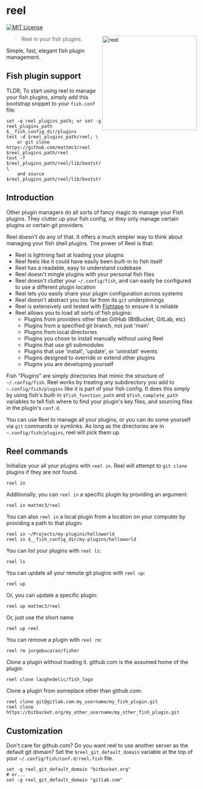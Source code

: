 # reel

[![MIT License](https://img.shields.io/badge/license-MIT-007EC7.svg?style=flat-square)](/LICENSE)

<img align="right"
     width="250"
     alt="reel"
     src="https://raw.githubusercontent.com/mattmc3/reel/resources/img/pexels-brent-keane-1687242.jpg">

> Reel in your fish plugins.

Simple, fast, elegant fish plugin management.

## Fish plugin support

TLDR; To start using reel to manage your fish plugins, simply add this bootstrap snippet
to your `fish.conf` file:

```fish
set -q reel_plugins_path; or set -g reel_plugins_path $__fish_config_dir/plugins
test -d $reel_plugins_path/reel; \
    or git clone https://github.com/mattmc3/reel $reel_plugins_path/reel
test -f $reel_plugins_path/reel/lib/bootstrap.fish; \
    and source $reel_plugins_path/reel/lib/bootstrap.fish
```

## Introduction

Other plugin managers do all sorts of fancy magic to manage your Fish plugins. They
clutter up your fish config, or they only manage certain plugins or certain git
providers.

Reel doesn't do any of that. It offers a much simpler way to think about managing your
fish shell plugins. The power of Reel is that:

- Reel is lightning fast at loading your plugins
- Reel feels like it could have easily been built-in to fish itself
- Reel has a readable, easy to understand codebase
- Reel doesn't mingle plugins with your personal fish files
- Reel doesn't clutter your `~/.config/fish`, and can easily be configured to use
  a different plugin location
- Reel lets you easily share your plugin configuration across systems
- Reel doesn't abstract you too far from its `git` underpinnings
- Reel is extensively unit tested with [Fishtape][fishtape] to ensure it is reliable
- Reel allows you to load all sorts of fish plugins:
  - Plugins from providers other than GitHub (BitBucket, GitLab, etc)
  - Plugins from a specified git branch, not just 'main'
  - Plugins from local directories
  - Plugins you chose to install manually without using Reel
  - Plugins that use git submodules
  - Plugins that use 'install', 'update', or 'uninstall' events
  - Plugins designed to override or extend other plugins
  - Plugins you are developing yourself

Fish "Plugins" are simply directories that mimic the structure of `~/.config/fish`. Reel
works by treating any subdirectory you add to `~.config/fish/plugins` like it is part of
your fish config. It does this simply by using fish's built-in `$fish_function_path` and
`$fish_complete_path` variables to tell fish where to find your plugin's key files, and
sourcing files in the plugin's `conf.d`.

You can use Reel to manage all your plugins, or you can do some yourself via `git`
commands or symlinks. As long as the directories are in `~.config/fish/plugins`, reel
will pick them up.

## Reel commands

Initialize your all your plugins with `reel in`. Reel will attempt to `git clone`
plugins if they are not found.

```fish
reel in
```

Additionally, you can `reel in` a specific plugin by providing an argument:

```fish
reel in mattmc3/reel
```

You can also `reel in` a local plugin from a location on your computer by providing a
path to that plugin:

```fish
reel in ~/Projects/my-plugins/helloworld
reel in $__fish_config_dir/my-plugins/helloworld
```

You can list your plugins with `reel ls`:

```fish
reel ls
```

You can update all your remote git plugins with `reel up`:

```fish
reel up
```

Or, you can update a specific plugin:

```fish
reel up mattmc3/reel
```

Or, just use the short name

```fish
reel up reel
```

You can remove a plugin with `reel rm`:

```fish
reel rm jorgebucaran/fisher
```

Clone a plugin without loading it. github.com is the assumed home of the plugin:

```fish
reel clone laughedelic/fish_logo
```

Clone a plugin from someplace other than github.com:

```fish
reel clone git@gitlab.com:my_username/my_fish_plugin.git
reel clone https://bitbucket.org/my_other_username/my_other_fish_plugin.git
```

## Customization

Don't care for github.com? Do you want reel to use another server as the default git
domain? Set the `$reel_git_default_domain` variable at the top of your
`~/.config/fish/conf.d/reel.fish` file.

```fish
set -g reel_git_default_domain "bitbucket.org"
# or...
set -g reel_git_default_domain "gitlab.com"
```

[fishtape]: https://github.com/jorgebucaran/fishtape/
